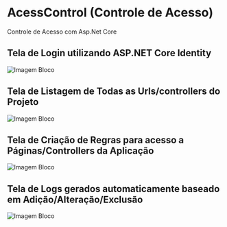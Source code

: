 # AcessControl (Controle de Acesso)
Controle de Acesso com Asp.Net Core

## Tela de Login utilizando ASP.NET Core Identity
![Imagem Bloco](https://github.com/fellipespfc/AcessControl/blob/master/1.JPG)

## Tela de Listagem de Todas as Urls/controllers do Projeto
![Imagem Bloco](https://github.com/fellipespfc/AcessControl/blob/master/2.JPG)


## Tela de Criação de Regras para acesso a Páginas/Controllers da Aplicação
![Imagem Bloco](https://github.com/fellipespfc/AcessControl/blob/master/3.JPG)


## Tela de Logs gerados automaticamente baseado em Adição/Alteração/Exclusão
![Imagem Bloco](https://github.com/fellipespfc/AcessControl/blob/master/4.JPG)
